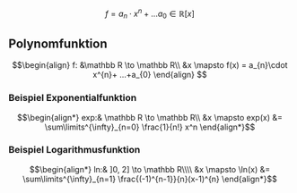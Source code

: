 
$$f = a_{n}\cdot x^{n}+ ... a_{0}\in \mathbb R[x]$$
## Polynomfunktion
$$\begin{align}
f: &\mathbb R \to \mathbb R\\
&x \mapsto f(x) = a_{n}\cdot x^{n}+ ...+a_{0}
\end{align}
$$


### Beispiel Exponentialfunktion

$$\begin{align*}
exp:& \mathbb R \to \mathbb R\\
&x \mapsto exp(x) &= \sum\limits^{\infty}_{n=0} \frac{1}{n!} x^n
\end{align*}$$
### Beispiel Logarithmusfunktion

$$\begin{align*}
ln:& ]0, 2] \to \mathbb R\\\\
&x \mapsto \ln(x) &= \sum\limits^{\infty}_{n=1} \frac{(-1)^{n-1}}{n}(x-1)^{n}
\end{align*}$$
